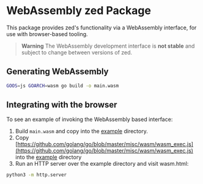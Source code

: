 # WebAssembly zed Package

This package provides zed's functionality via a WebAssembly interface, for use with browser-based tooling.

> **Warning**
> The WebAssembly development interface is **not stable** and subject to change between versions of zed.

## Generating WebAssembly

```sh
GOOS=js GOARCH=wasm go build -o main.wasm
```

## Integrating with the browser

To see an example of invoking the WebAssembly based interface:

1. Build `main.wasm` and copy into the [example](example) directory.
2. Copy [https://github.com/golang/go/blob/master/misc/wasm/wasm_exec.js](https://github.com/golang/go/blob/master/misc/wasm/wasm_exec.js) into the [example](example) directory
3. Run an HTTP server over the example directory and visit wasm.html:

```sh
python3 -m http.server
```
